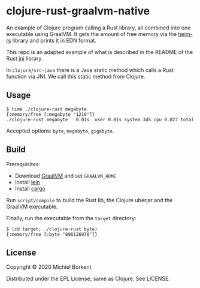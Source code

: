 # clojure-rust-graalvm-native

An example of Clojure program calling a Rust library, all combined into one executable using GraalVM.
It gets the amount of free memory via the
[heim-rs](https://github.com/heim-rs/heim) library and prints it in EDN format.

This repo is an adapted example of what is described in the README of the Rust
[jni](https://docs.rs/jni/0.14.0/jni/) library.

In `clojure/src-java` there is a Java static method which calls a Rust function
via JNI. We call this static method from Clojure.

## Usage

``` shell
$ time ./clojure-rust megabyte
{:memory/free [:megabyte "1210"]}
./clojure-rust megabyte   0.01s  user 0.01s system 34% cpu 0.027 total
```

Accepted options: `byte`, `megabyte`, `gigabyte`.

## Build

Prerequisites:

- Download [GraalVM](https://www.graalvm.org/downloads/) and set `GRAALVM_HOME`
- Install [lein](https://github.com/technomancy/leiningen)
- Install [cargo](https://doc.rust-lang.org/cargo/getting-started/installation.html)

Run `script/compile` to build the Rust lib, the Clojure uberjar and the GraalVM executable.

Finally, run the executable from the `target` directory:

``` shell
$ (cd target; ./clojure-rust byte)
{:memory/free [:byte "896126976"]}
```

## License

Copyright © 2020 Michiel Borkent

Distributed under the EPL License, same as Clojure. See LICENSE.
